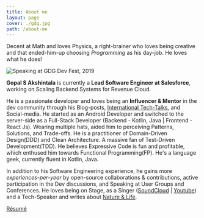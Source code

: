 ```yaml
---
title: About me
layout: page
cover: ./gdg.jpg
path: /about-me
---
```


Decent at Math and loves Physics, a right-brainer who loves being creative and that ended-him-up choosing _Programming_ as his day-job. He loves what he does!

![Speaking at GDG Dev Fest, 2019](gdg.jpg)

**Gopal S Akshintala** is currently a **Lead Software Engineer at Salesforce**, working on Scaling Backend Systems for Revenue Cloud.

He is a passionate developer and loves being an **Influencer & Mentor** in the dev community through his Blog-posts,
[International Tech-Talks](/my-talks), and Social-media.
He started as an Android Developer and switched to the server-side as a Full-Stack Developer (Backend - Kotlin, Java | Frontend - React Js). 
Wearing multiple hats, aided him to perceiving Patterns, Solutions, and Trade-offs.
He is a practitioner of Domain-Driven Design(DDD) and Clean Architecture.
A massive fan of Test-Driven Development(TDD).
He believes Expressive Code is fun and profitable, which enthused him towards Functional Programming(FP).
He's a language geek, currently fluent in Kotlin, Java.

In addition to his Software Engineering experience, he gains more _experiences-per-year_ by open-source collaborations & contributions, 
active participation in the Dev discussions, and Speaking at User Groups and Conferences. 
He loves being on Stage, as a Singer ([SoundCloud](http://bit.ly/agssc) | [Youtube](https://youtube.com/playlist?list=PLrJbJ9wDl9EB5lKs1L13pJDOKp9yg0YF9)) 
and a Tech-Speaker and writes about [Nature & Life](https://leafonthewind.ga).

[Résumé](http://bit.ly/ags-my-resume)
